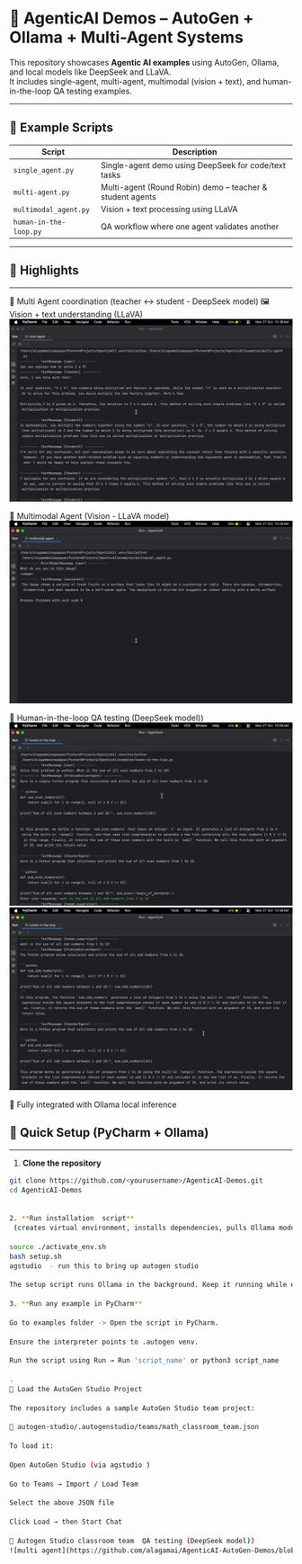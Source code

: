 # 🤖 AgenticAI Demos – AutoGen + Ollama + Multi-Agent Systems

This repository showcases **Agentic AI examples** using AutoGen, Ollama, and local models like DeepSeek and LLaVA.  
It includes single-agent, multi-agent, multimodal (vision + text), and human-in-the-loop QA testing examples.

---

## 🌟 Example Scripts

| Script | Description | 
|--------|-------------|
| `single_agent.py` | Single-agent demo using DeepSeek for code/text tasks |
| `multi-agent.py` | Multi-agent (Round Robin) demo – teacher & student agents |
| `multimodal_agent.py` | Vision + text processing using LLaVA         | 
| `human-in-the-loop.py` | QA workflow where one agent validates another | 


---
##  🧩 Highlights

---
🧠 Multi Agent coordination (teacher ↔ student - DeepSeek model)
🖼 Vision + text understanding (LLaVA)
![multi agent](screenshots/multiagent.png)

💬 Multimodal Agent (Vision - LLaVA model)
![multimodal agent](screenshots/multimodal.png)

🧪 Human-in-the-loop QA testing (DeepSeek model))
![Human In The Loop](screenshots/human1.png)
![Human In The Loop](screenshots/human2.png)


🧰 Fully integrated with Ollama local inference

## 🚀 Quick Setup (PyCharm + Ollama)

---
1. **Clone the repository**

```bash
git clone https://github.com/<yourusername>/AgenticAI-Demos.git
cd AgenticAI-Demos


2. **Run installation  script**
 (creates virtual environment, installs dependencies, pulls Ollama model, starts server)

source ./activate_env.sh
bash setup.sh
agstudio  - run this to bring up autogen studio 

The setup script runs Ollama in the background. Keep it running while executing examples.

3. **Run any example in PyCharm**

Go to examples folder -> Open the script in PyCharm.

Ensure the interpreter points to .autogen venv.

Run the script using Run → Run 'script_name' or python3 script_name

.
🧠 Load the AutoGen Studio Project

The repository includes a sample AutoGen Studio team project:

📂 autogen-studio/.autogenstudio/teams/math_classroom_team.json

To load it:

Open AutoGen Studio (via agstudio )

Go to Teams → Import / Load Team

Select the above JSON file

Click Load → then Start Chat

🧪 Autogen Studio classroom team  QA testing (DeepSeek model))
![multi agent](https://github.com/alagamai/AgenticAI-AutoGen-Demos/blob/main/screenshots/classroom-team.png)


